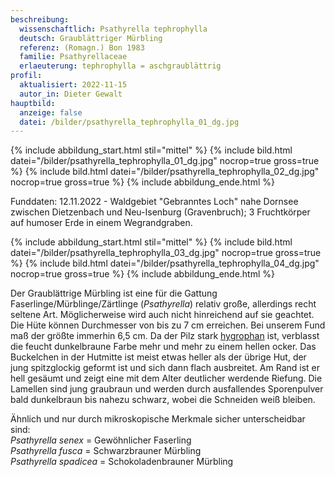 ```yaml
---
beschreibung:
  wissenschaftlich: Psathyrella tephrophylla
  deutsch: Graublättriger Mürbling
  referenz: (Romagn.) Bon 1983
  familie: Psathyrellaceae
  erlaeuterung: tephrophylla = aschgraublättrig
profil:
  aktualisiert: 2022-11-15
  autor_in: Dieter Gewalt
hauptbild:
  anzeige: false
  datei: /bilder/psathyrella_tephrophylla_01_dg.jpg
---
```

{% include abbildung_start.html stil="mittel" %}
{% include bild.html datei="/bilder/psathyrella_tephrophylla_01_dg.jpg" nocrop=true gross=true %}
{% include bild.html datei="/bilder/psathyrella_tephrophylla_02_dg.jpg" nocrop=true gross=true %}
{% include abbildung_ende.html %}

Funddaten: 12.11.2022 - Waldgebiet "Gebranntes Loch" nahe Dornsee zwischen Dietzenbach und Neu-Isenburg (Gravenbruch); 3 Fruchtkörper auf humoser Erde in einem Wegrandgraben.

{% include abbildung_start.html stil="mittel" %}
{% include bild.html datei="/bilder/psathyrella_tephrophylla_03_dg.jpg" nocrop=true gross=true %}
{% include bild.html datei="/bilder/psathyrella_tephrophylla_04_dg.jpg" nocrop=true gross=true %}
{% include abbildung_ende.html %}

Der Graublättrige Mürbling ist eine für die Gattung Faserlinge/Mürblinge/Zärtlinge (*Psathyrella*) relativ große, allerdings recht seltene Art. Möglicherweise wird auch nicht hinreichend auf sie geachtet. Die Hüte können Durchmesser von bis zu 7 cm erreichen. Bei unserem Fund maß der größte immerhin 6,5 cm. Da der Pilz stark [hygrophan](<hygrophan "Glossar">) ist, verblasst die feucht dunkelbraune Farbe mehr und mehr zu einem hellen ocker. Das Buckelchen in der Hutmitte ist meist etwas heller als der übrige Hut, der jung spitzglockig geformt ist und sich dann flach ausbreitet. Am Rand ist er hell gesäumt und zeigt eine mit dem Alter deutlicher werdende Riefung. Die Lamellen sind jung graubraun und werden durch ausfallendes Sporenpulver bald dunkelbraun bis nahezu schwarz, wobei die Schneiden weiß bleiben.

Ähnlich und nur durch mikroskopische Merkmale sicher unterscheidbar sind:  
*Psathyrella senex* = Gewöhnlicher Faserling  
*Psathyrella fusca* = Schwarzbrauner Mürbling  
*Psathyrella spadicea* = Schokoladenbrauner Mürbling